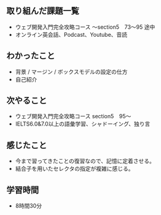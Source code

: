 ## 取り組んだ課題一覧
- ウェブ開発入門完全攻略コース 〜section5　73〜95 途中
- オンライン英会話、Podcast、Youtube、音読
## わかったこと
- 背景 / マージン / ボックスモデルの設定の仕方
- 自己紹介
## 次やること
- ウェブ開発入門完全攻略コース section5　95〜
- IELTS6.0&7.0以上の語彙学習、シャドーイング、独り言
## 感じたこと
- 今まで習ってきたことの復習なので、記憶に定着させる。
- 結合子を用いたセレクタの指定が複雑に感じる。
## 学習時間
- 8時間30分
